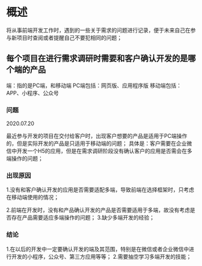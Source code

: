 # 概述

将从事前端开发工作时，遇到的一些关于需求的问题进行记录，便于未来自己在参与新项目时查阅或者提醒自己不要犯相同的问题；

## 每个项目在进行需求调研时需要和客户确认开发的是哪个端的产品

端：指的是PC端，和移动端
PC端包括：网页版、应用程序版
移动端包括：APP、小程序、公众号

### 问题

2020.07.20

最近参与开发的项目在交付给客户时，出现客户想要的产品是适用于PC端操作的，但是实际开发的产品是只适用于移动端的问题；
具体是：客户需要在企业微信中开发一个H5的应用，但是在需求调研阶段没有确认客户的应用是否需会在多端操作的问题；

### 出现原因

1.没有和客户确认开发的应用是否需要适配多端，导致前端在选择框架时，只考虑在移动端使用的情况；

2.前端在开发时，没有和产品确认开发的产品是否需要适用于多端，故没有考虑是否存在产品需要适应多端操作的问题；
3.缺少多端开发的经验；

### 结论
1.在以后的开发中一定要确认开发的端及其范围，特别是在微信或者企业微信中进行开发的小程序，公众号、第三方应用等等；
2.需要抽空学习多端开发的技能；